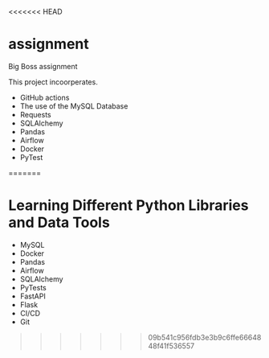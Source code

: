 <<<<<<< HEAD
# assignment
Big Boss assignment

This project incoorperates.
* GitHub actions
* The use of the MySQL Database
* Requests
* SQLAlchemy
* Pandas
* Airflow
* Docker
* PyTest

=======
# Learning Different Python Libraries and Data Tools
* MySQL
* Docker
* Pandas
* Airflow
* SQLAlchemy
* PyTests
* FastAPI
* Flask
* CI/CD
* Git
>>>>>>> 09b541c956fdb3e3b9c6ffe6664848f41f536557

